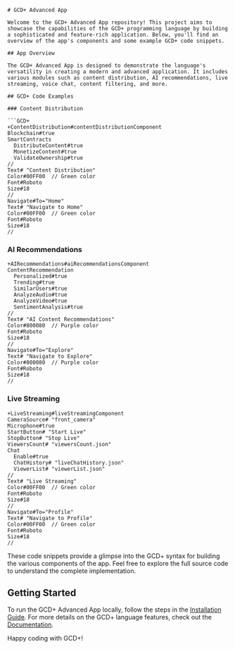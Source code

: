 ```GCD+
# GCD+ Advanced App

Welcome to the GCD+ Advanced App repository! This project aims to showcase the capabilities of the GCD+ programming language by building a sophisticated and feature-rich application. Below, you'll find an overview of the app's components and some example GCD+ code snippets.

## App Overview

The GCD+ Advanced App is designed to demonstrate the language's versatility in creating a modern and advanced application. It includes various modules such as content distribution, AI recommendations, live streaming, voice chat, content filtering, and more.

## GCD+ Code Examples

### Content Distribution

```GCD+
+ContentDistribution#contentDistributionComponent
Blockchain#true
SmartContracts
  DistributeContent#true
  MonetizeContent#true
  ValidateOwnership#true
//
Text# "Content Distribution"
Color#00FF00  // Green color
Font#Roboto
Size#18
//
Navigate#To="Home"
Text# "Navigate to Home"
Color#00FF00  // Green color
Font#Roboto
Size#18
//
```

### AI Recommendations

```GCD+
+AIRecommendations#aiRecommendationsComponent
ContentRecommendation
  Personalized#true
  Trending#true
  SimilarUsers#true
  AnalyzeAudio#true
  AnalyzeVideo#true
  SentimentAnalysis#true
//
Text# "AI Content Recommendations"
Color#800080  // Purple color
Font#Roboto
Size#18
//
Navigate#To="Explore"
Text# "Navigate to Explore"
Color#800080  // Purple color
Font#Roboto
Size#18
//
```

### Live Streaming

```GCD+
+LiveStreaming#liveStreamingComponent
CameraSource# "front_camera"
Microphone#true
StartButton# "Start Live"
StopButton# "Stop Live"
ViewersCount# "viewersCount.json"
Chat
  Enable#true
  ChatHistory# "liveChatHistory.json"
  ViewerList# "viewerList.json"
//
Text# "Live Streaming"
Color#00FF00  // Green color
Font#Roboto
Size#18
//
Navigate#To="Profile"
Text# "Navigate to Profile"
Color#00FF00  // Green color
Font#Roboto
Size#18
//
```

These code snippets provide a glimpse into the GCD+ syntax for building the various components of the app. Feel free to explore the full source code to understand the complete implementation.

## Getting Started

To run the GCD+ Advanced App locally, follow the steps in the [Installation Guide](./docs/installation.md). For more details on the GCD+ language features, check out the [Documentation](./docs).

Happy coding with GCD+!
```
